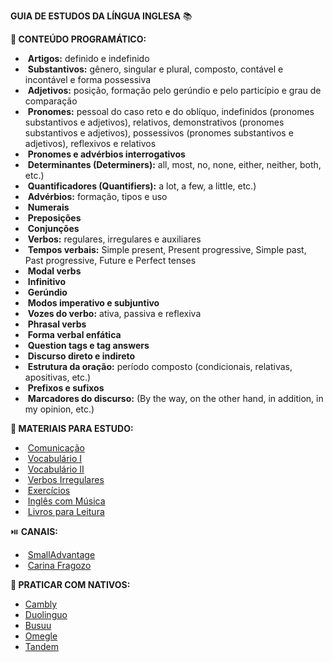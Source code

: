 **GUIA DE ESTUDOS DA LÍNGUA INGLESA** :books:



**:calendar: CONTEÚDO PROGRAMÁTICO:**

- ​	**Artigos:** definido e indefinido
- ​	**Substantivos:** gênero, singular e plural, composto, contável e incontável e forma possessiva
- ​	**Adjetivos:** posição, formação pelo gerúndio e pelo particípio e grau de comparação
- ​	**Pronomes:** pessoal do caso reto e do oblíquo, indefinidos (pronomes substantivos e adjetivos), relativos, demonstrativos (pronomes substantivos e adjetivos), possessivos (pronomes substantivos e adjetivos), reflexivos e relativos
- ​	**Pronomes e advérbios interrogativos**
- ​	**Determinantes (Determiners):** all, most, no, none, either, neither, both, etc.)
- ​	**Quantificadores (Quantifiers):** a lot, a few, a little, etc.)
- ​	**Advérbios:** formação, tipos e uso
- ​	**Numerais**
- ​	**Preposições**
- ​	**Conjunções**
- ​	**Verbos:** regulares, irregulares e auxiliares
- ​	**Tempos verbais:** Simple present, Present progressive, Simple past, Past progressive, Future e Perfect tenses
- ​	**Modal verbs**
- ​	**Infinitivo**
- ​	**Gerúndio**
- ​	**Modos imperativo e subjuntivo**
- ​	**Vozes do verbo:** ativa, passiva e reflexiva
- ​	**Phrasal verbs**
- ​	**Forma verbal enfática**
- ​	**Question tags e tag answers**
- ​	**Discurso direto e indireto**
- ​	**Estrutura da oração:** período composto (condicionais, relativas, apositivas, etc.)
- ​	**Prefixos e sufixos**
- ​	**Marcadores do discurso:** (By the way, on the other hand, in addition, in my opinion, etc.)





**:pencil: MATERIAIS PARA ESTUDO:**

- ​	[Comunicação](https://engoo.com.br/app/materials/en)
- ​	[Vocabulário 	I](https://www.inglesonline.com.br/vocabulario-em-ingles/)
- ​	[Vocabulário 	II](https://aulasdeinglesgratis.net/lista-de-vocabulario-em-ingles/)
- ​	[Verbos 	Irregulares](https://www.wizard.com.br/idiomas/tabela-de-verbos-irregulares-em-ingles/)
- ​	[Exercícios](https://cursodeingles.online/)
- ​	[Inglês 	com Música](https://lyricstraining.com/)
- ​	[Livros 	para Leitura](https://manybooks.net/)





 :play_or_pause_button: **CANAIS:**

- ​	[SmallAdvantage](https://www.youtube.com/c/SmallAdvantages)
- ​	[Carina 	Fragozo](https://www.youtube.com/c/CarinaFragozo)





**:speech_balloon: PRATICAR COM NATIVOS:**

- [Cambly](https://www.cambly.com/courses/?lang=pt)
- [Duolinguo](https://pt.duolingo.com/)
- [Busuu](https://www.busuu.com/pt)
- [Omegle](https://www.omegle.com/)
- [Tandem](https://www.tandem.net/pt-br)
